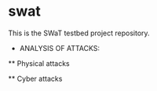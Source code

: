 # swat

This is the SWaT testbed project repository. 

* ANALYSIS OF ATTACKS:

** Physical attacks

** Cyber attacks 
  

  
